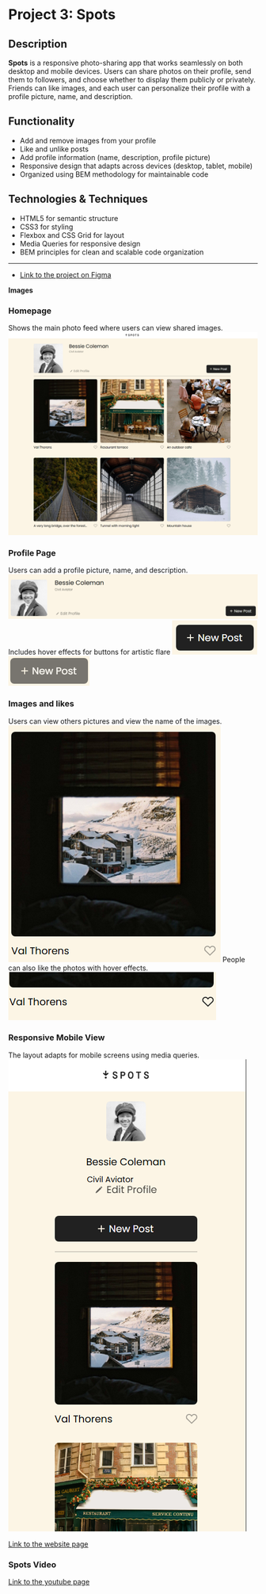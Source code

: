 # Project 3: Spots

## Description

**Spots** is a responsive photo-sharing app that works seamlessly on both desktop and mobile devices. Users can share photos on their profile, send them to followers, and choose whether to display them publicly or privately. Friends can like images, and each user can personalize their profile with a profile picture, name, and description.

## Functionality

- Add and remove images from your profile
- Like and unlike posts
- Add profile information (name, description, profile picture)
- Responsive design that adapts across devices (desktop, tablet, mobile)
- Organized using BEM methodology for maintainable code

## Technologies & Techniques

- HTML5 for semantic structure
- CSS3 for styling
- Flexbox and CSS Grid for layout
- Media Queries for responsive design
- BEM principles for clean and scalable code organization

---

- [Link to the project on Figma](https://www.figma.com/file/BBNm2bC3lj8QQMHlnqRsga/Sprint-3-Project-%E2%80%94-Spots?type=design&node-id=2%3A60&mode=design&t=afgNFybdorZO6cQo-1)

**Images**

### Homepage

Shows the main photo feed where users can view shared images.  
![Homepage Screenshot](./assets/layout.png)

### Profile Page

Users can add a profile picture, name, and description.  
![Profile Screenshot](./assets/profile-off.png)
Includes hover effects for buttons for artistic flare
![Profile Screenshot](./assets/newpost-off.png)
![Profile Screenshot](./assets/newpost-on.png)

### Images and likes

Users can view others pictures and view the name of the images.
![Images Screenshot](./assets/picture.png)
People can also like the photos with hover effects.
![Images Screenshot](./assets/likebutton-on.png)

### Responsive Mobile View

The layout adapts for mobile screens using media queries.  
![Mobile Screenshot](./assets/Screenshot%202025-09-25%20181818.png)

[Link to the website page](https://kianmorehead11.github.io/se_project_spots/)

### Spots Video

[Link to the youtube page](https://www.youtube.com/watch?v=vqy-TXkR8RY)
